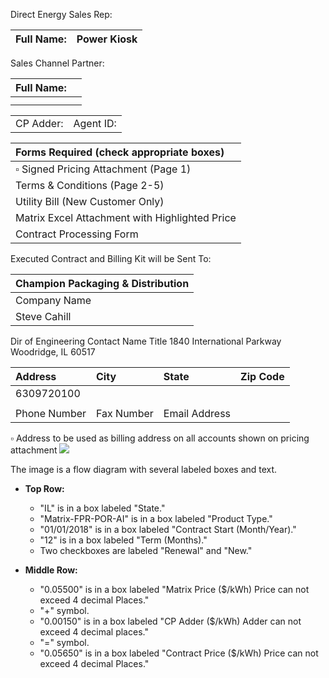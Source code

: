 Direct Energy Sales Rep:

| Full Name: | Power Kiosk |
| :-- | :-- |

Sales Channel Partner:

| Full Name: |  |
| :-- | :-- |
|  |  |
|  |  |


|  |  |
| :-- | :-- |
| CP Adder: | Agent ID: |


| Forms Required (check appropriate boxes) |
| :-- |
| $\square$ Signed Pricing Attachment (Page 1) |
| Terms \& Conditions (Page 2-5) |
| Utility Bill (New Customer Only) |
| Matrix Excel Attachment with Highlighted Price |
| Contract Processing Form |

Executed Contract and Billing Kit will be Sent To:

| Champion Packaging \& Distribution |
| :-- |
| Company Name |
| Steve Cahill |

Dir of Engineering
Contact Name Title
1840 International Parkway Woodridge, IL 60517

| Address | City | State | Zip Code |
| :-- | :-- | :-- | :-- |
| 6309720100 |  |  |  |
|  |  |  |  |
| Phone Number | Fax Number | Email Address |  |

$\square$ Address to be used as billing address on all accounts shown on pricing attachment
![](images/img-0.jpeg)

The image is a flow diagram with several labeled boxes and text. 

- **Top Row:**
  - "IL" is in a box labeled "State."
  - "Matrix-FPR-POR-AI" is in a box labeled "Product Type."
  - "01/01/2018" is in a box labeled "Contract Start (Month/Year)."
  - "12" is in a box labeled "Term (Months)."
  - Two checkboxes are labeled "Renewal" and "New."

- **Middle Row:**
  - "0.05500" is in a box labeled "Matrix Price ($/kWh) Price can not exceed 4 decimal Places."
  - "+" symbol.
  - "0.00150" is in a box labeled "CP Adder ($/kWh) Adder can not exceed 4 decimal places."
  - "=" symbol.
  - "0.05650" is in a box labeled "Contract Price ($/kWh) Price can not exceed 4 decimal Places."
